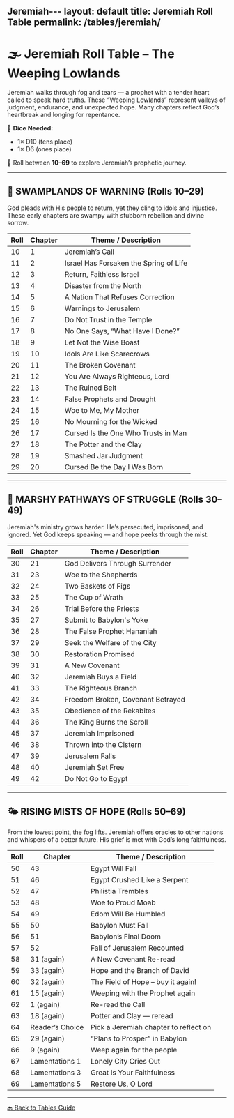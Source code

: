 Jeremiah---
layout: default
title: Jeremiah Roll Table
permalink: /tables/jeremiah/
---

# 🌫️ Jeremiah Roll Table – The Weeping Lowlands

Jeremiah walks through fog and tears — a prophet with a tender heart called to speak hard truths. These “Weeping Lowlands” represent valleys of judgment, endurance, and unexpected hope. Many chapters reflect God’s heartbreak and longing for repentance.

🎲 **Dice Needed:**
- 1× D10 (tens place)
- 1× D6 (ones place)

📏 Roll between **10–69** to explore Jeremiah’s prophetic journey.

---

## 🌾 SWAMPLANDS OF WARNING (Rolls 10–29)
God pleads with His people to return, yet they cling to idols and injustice. These early chapters are swampy with stubborn rebellion and divine sorrow.

| Roll | Chapter | Theme / Description                          |
|------|---------|----------------------------------------------|
| 10   | 1       | Jeremiah’s Call                              |
| 11   | 2       | Israel Has Forsaken the Spring of Life      |
| 12   | 3       | Return, Faithless Israel                     |
| 13   | 4       | Disaster from the North                      |
| 14   | 5       | A Nation That Refuses Correction             |
| 15   | 6       | Warnings to Jerusalem                        |
| 16   | 7       | Do Not Trust in the Temple                   |
| 17   | 8       | No One Says, “What Have I Done?”             |
| 18   | 9       | Let Not the Wise Boast                      |
| 19   | 10      | Idols Are Like Scarecrows                   |
| 20   | 11      | The Broken Covenant                          |
| 21   | 12      | You Are Always Righteous, Lord              |
| 22   | 13      | The Ruined Belt                              |
| 23   | 14      | False Prophets and Drought                  |
| 24   | 15      | Woe to Me, My Mother                        |
| 25   | 16      | No Mourning for the Wicked                  |
| 26   | 17      | Cursed Is the One Who Trusts in Man        |
| 27   | 18      | The Potter and the Clay                     |
| 28   | 19      | Smashed Jar Judgment                        |
| 29   | 20      | Cursed Be the Day I Was Born               |

---

## 🛶 MARSHY PATHWAYS OF STRUGGLE (Rolls 30–49)
Jeremiah's ministry grows harder. He’s persecuted, imprisoned, and ignored. Yet God keeps speaking — and hope peeks through the mist.

| Roll | Chapter | Theme / Description                          |
|------|---------|----------------------------------------------|
| 30   | 21      | God Delivers Through Surrender              |
| 31   | 23      | Woe to the Shepherds                        |
| 32   | 24      | Two Baskets of Figs                         |
| 33   | 25      | The Cup of Wrath                            |
| 34   | 26      | Trial Before the Priests                    |
| 35   | 27      | Submit to Babylon's Yoke                   |
| 36   | 28      | The False Prophet Hananiah                 |
| 37   | 29      | Seek the Welfare of the City               |
| 38   | 30      | Restoration Promised                        |
| 39   | 31      | A New Covenant                              |
| 40   | 32      | Jeremiah Buys a Field                       |
| 41   | 33      | The Righteous Branch                        |
| 42   | 34      | Freedom Broken, Covenant Betrayed          |
| 43   | 35      | Obedience of the Rekabites                 |
| 44   | 36      | The King Burns the Scroll                  |
| 45   | 37      | Jeremiah Imprisoned                         |
| 46   | 38      | Thrown into the Cistern                    |
| 47   | 39      | Jerusalem Falls                             |
| 48   | 40      | Jeremiah Set Free                           |
| 49   | 42      | Do Not Go to Egypt                         |

---

## 🌤️ RISING MISTS OF HOPE (Rolls 50–69)
From the lowest point, the fog lifts. Jeremiah offers oracles to other nations and whispers of a better future. His grief is met with God’s long faithfulness.

| Roll | Chapter | Theme / Description                          |
|------|---------|----------------------------------------------|
| 50   | 43      | Egypt Will Fall                             |
| 51   | 46      | Egypt Crushed Like a Serpent                |
| 52   | 47      | Philistia Trembles                          |
| 53   | 48      | Woe to Proud Moab                           |
| 54   | 49      | Edom Will Be Humbled                        |
| 55   | 50      | Babylon Must Fall                           |
| 56   | 51      | Babylon’s Final Doom                        |
| 57   | 52      | Fall of Jerusalem Recounted                 |
| 58   | 31 (again) | A New Covenant Re-read                      |
| 59   | 33 (again) | Hope and the Branch of David                |
| 60   | 32 (again) | The Field of Hope – buy it again!           |
| 61   | 15 (again) | Weeping with the Prophet again              |
| 62   | 1 (again)  | Re-read the Call                           |
| 63   | 18 (again) | Potter and Clay — reread                   |
| 64   | Reader’s Choice | Pick a Jeremiah chapter to reflect on    |
| 65   | 29 (again) | “Plans to Prosper” in Babylon              |
| 66   | 9 (again)  | Weep again for the people                  |
| 67   | Lamentations 1 | Lonely City Cries Out                   |
| 68   | Lamentations 3 | Great Is Your Faithfulness              |
| 69   | Lamentations 5 | Restore Us, O Lord                      |

---
[🔙 Back to Tables Guide](/tables/)
